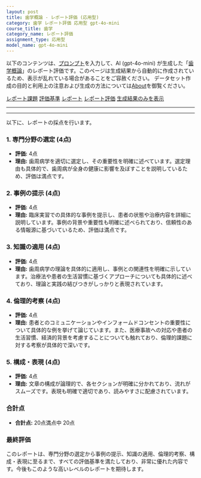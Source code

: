 ```yaml
---
layout: post
title: 歯学概論 - レポート評価 (応用型)
category: 歯学 レポート評価 応用型 gpt-4o-mini
course_title: 歯学
category_name: レポート評価
assignment_type: 応用型
model_name: gpt-4o-mini
---
```


以下のコンテンツは、[プロンプト](https://github.com/takedatoshiyuki/synthetic_assignments/tree/main/generated/歯学/gpt-4o-mini/prompt_レポート評価-応用型.md)を入力して、AI (gpt-4o-mini) が生成した「[歯学概論](/contents/歯学/)」のレポート評価です。このページは生成結果から自動的に作成されているため、表示が乱れている場合があることをご容赦ください。
データセット作成の目的と利用上の注意および生成の方法については[About](/About)を御覧ください。

[レポート課題](../レポート課題-応用型)
[評価基準](../評価基準-応用型)
[レポート](../レポート-応用型)
[レポート評価](../レポート評価-応用型)
[生成結果のみを表示](https://github.com/takedatoshiyuki/synthetic_assignments/tree/main/generated/歯学/gpt-4o-mini/レポート評価-応用型.md)
  

***
***
  
以下に、レポートの採点を行います。

### 1. 専門分野の選定 (4点)
- **評価:** 4点
- **理由:** 歯周病学を適切に選定し、その重要性を明確に述べています。選定理由も具体的で、歯周病が全身の健康に影響を及ぼすことを説明しているため、評価は満点です。

### 2. 事例の提示 (4点)
- **評価:** 4点
- **理由:** 臨床実習での具体的な事例を提示し、患者の状態や治療内容を詳細に説明しています。事例の背景や重要性も明確に述べられており、信頼性のある情報源に基づいているため、評価は満点です。

### 3. 知識の適用 (4点)
- **評価:** 4点
- **理由:** 歯周病学の理論を具体的に適用し、事例との関連性を明確に示しています。治療法や患者の生活習慣に基づくアプローチについても具体的に述べており、理論と実践の結びつきがしっかりと表現されています。

### 4. 倫理的考察 (4点)
- **評価:** 4点
- **理由:** 患者とのコミュニケーションやインフォームドコンセントの重要性について具体的な例を挙げて論じています。また、医療事故への対応や患者の生活習慣、経済的背景を考慮することについても触れており、倫理的課題に対する考察が具体的で深いです。

### 5. 構成・表現 (4点)
- **評価:** 4点
- **理由:** 文章の構成が論理的で、各セクションが明確に分かれており、流れがスムーズです。表現も明確で適切であり、読みやすさに配慮されています。

### 合計点
- **合計点:** 20点満点中 20点

### 最終評価
このレポートは、専門分野の選定から事例の提示、知識の適用、倫理的考察、構成・表現に至るまで、すべての評価基準を満たしており、非常に優れた内容です。今後もこのような高いレベルのレポートを期待します。
